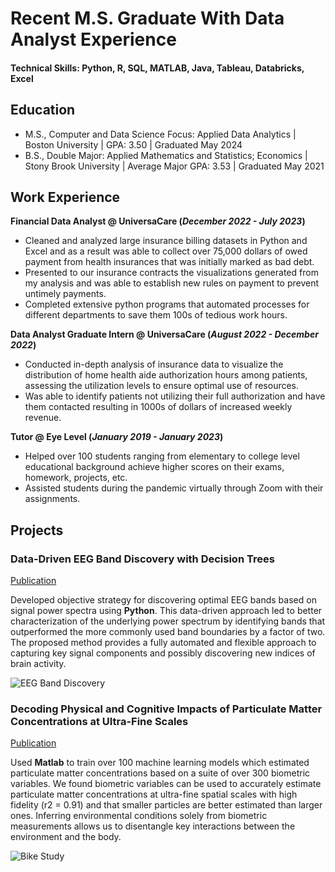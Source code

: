 # Recent M.S. Graduate With Data Analyst Experience  

#### Technical Skills: Python, R, SQL, MATLAB, Java, Tableau, Databricks, Excel


## Education								       		
- M.S., Computer and Data Science Focus: Applied Data Analytics	| Boston University | GPA: 3.50 | Graduated May 2024	 			        		
- B.S., Double Major: Applied Mathematics and Statistics; Economics | Stony Brook University | Average Major GPA: 3.53 | Graduated May 2021

## Work Experience
**Financial Data Analyst @ UniversaCare (_December 2022 - July 2023_)**
-	Cleaned and analyzed large insurance billing datasets in Python and Excel and as a result was able to collect over 75,000 dollars of owed payment from health insurances that was initially marked as bad debt. 
-	Presented to our insurance contracts the visualizations generated from my analysis and was able to establish new rules on payment to prevent untimely payments. 
-	Completed extensive python programs that automated processes for different departments to save them 100s of tedious work hours. 


**Data Analyst Graduate Intern @ UniversaCare (_August 2022 - December 2022_)**
-	Conducted in-depth analysis of insurance data to visualize the distribution of home health aide authorization hours among patients, assessing the utilization levels to ensure optimal use of resources.
-	Was able to identify patients not utilizing their full authorization and have them contacted resulting in 1000s of dollars of increased weekly revenue.

**Tutor @ Eye Level (_January 2019 - January 2023_)**
-	Helped over 100 students ranging from elementary to college level educational background achieve higher scores on their exams, homework, projects, etc.
-	Assisted students during the pandemic virtually through Zoom with their assignments. 


## Projects
### Data-Driven EEG Band Discovery with Decision Trees
[Publication](https://www.mdpi.com/1424-8220/22/8/3048)

Developed objective strategy for discovering optimal EEG bands based on signal power spectra using **Python**. This data-driven approach led to better characterization of the underlying power spectrum by identifying bands that outperformed the more commonly used band boundaries by a factor of two. The proposed method provides a fully automated and flexible approach to capturing key signal components and possibly discovering new indices of brain activity.

![EEG Band Discovery](/assets/img/eeg_band_discovery.jpeg)

### Decoding Physical and Cognitive Impacts of Particulate Matter Concentrations at Ultra-Fine Scales
[Publication](https://www.mdpi.com/1424-8220/22/11/4240)

Used **Matlab** to train over 100 machine learning models which estimated particulate matter concentrations based on a suite of over 300 biometric variables. We found biometric variables can be used to accurately estimate particulate matter concentrations at ultra-fine spatial scales with high fidelity (r2 = 0.91) and that smaller particles are better estimated than larger ones. Inferring environmental conditions solely from biometric measurements allows us to disentangle key interactions between the environment and the body.

![Bike Study](/assets/img/bike_study.jpeg)
